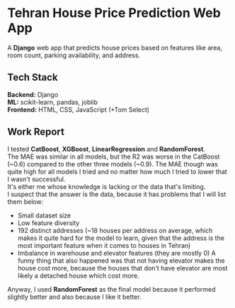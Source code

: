 # Tehran House Price Prediction Web App

A **Django** web app that predicts house prices based on features like area, room count, parking availability, and address.

## Tech Stack

**Backend:** Django  
**ML:** scikit-learn, pandas, joblib  
**Frontend:** HTML, CSS, JavaScript (+Tom Select)

## Work Report

I tested **CatBoost**, **XGBoost**, **LinearRegression** and **RandomForest**.  
The MAE was similar in all models, but the R2 was worse in the CatBoost (~0.6) compared to the other three models (~0.9).
The MAE though was quite high for all models I tried and no matter how much I tried to lower that I wasn't successful.  
It's either me whose knowledge is lacking or the data that's limiting.  
I suspect that the answer is the data, because it has problems that I will list them below:
- Small dataset size  
- Low feature diversity  
- 192 distinct addresses (~18 houses per address on average, which makes it quite hard for the model to learn, given that the address is the most important feature when it comes to houses in Tehran)  
- Imbalance in warehouse and elevator features (they are mostly 0)
A funny thing that also happened was that not having elevator makes the house cost more, because the houses that don't have elevator are most likely a detached house which cost more.

Anyway, I used **RandomForest** as the final model because it performed slightly better and also because I like it better.  
